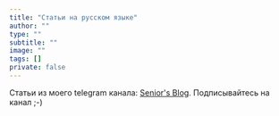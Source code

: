 ```yaml
---
title: "Статьи на русском языке"
author: ""
type: ""
subtitle: ""
image: ""
tags: []
private: false
---
```

Статьи из моего telegram канала: [Senior's Blog](https://t.me/seniorsITBlog). Подписывайтесь на канал ;-)